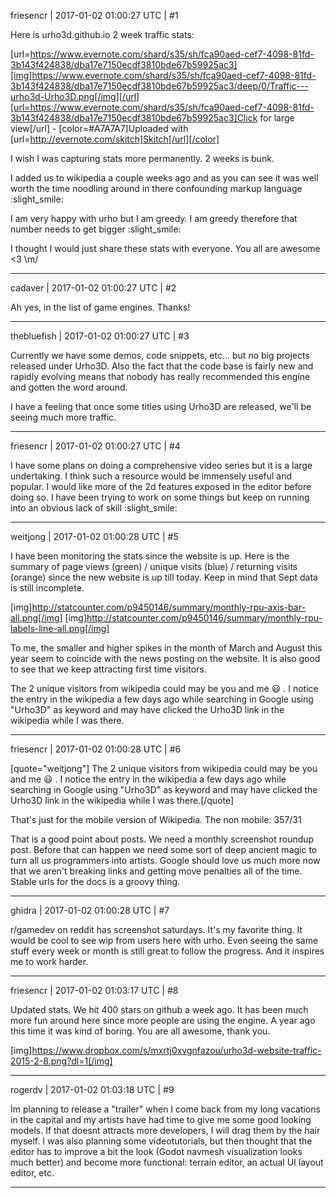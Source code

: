 friesencr | 2017-01-02 01:00:27 UTC | #1

Here is urho3d.github.io 2 week traffic stats:

[url=https://www.evernote.com/shard/s35/sh/fca90aed-cef7-4098-81fd-3b143f424838/dba17e7150ecdf3810bde67b59925ac3][img]https://www.evernote.com/shard/s35/sh/fca90aed-cef7-4098-81fd-3b143f424838/dba17e7150ecdf3810bde67b59925ac3/deep/0/Traffic---urho3d-Urho3D.png[/img][/url][url=https://www.evernote.com/shard/s35/sh/fca90aed-cef7-4098-81fd-3b143f424838/dba17e7150ecdf3810bde67b59925ac3]Click for large view[/url] - [color=#A7A7A7]Uploaded with [url=http://evernote.com/skitch]Skitch[/url][/color]

I wish I was capturing stats more permanently.  2 weeks is bunk.

I added us to wikipedia a couple weeks ago and as you can see it was well worth the time noodling around in there confounding markup language :slight_smile:

I am very happy with urho but I am greedy.  I am greedy therefore that number needs to get bigger :slight_smile:

I thought I would just share these stats with everyone.  You all are awesome <3 \m/

-------------------------

cadaver | 2017-01-02 01:00:27 UTC | #2

Ah yes, in the list of game engines. Thanks!

-------------------------

thebluefish | 2017-01-02 01:00:27 UTC | #3

Currently we have some demos, code snippets, etc... but no big projects released under Urho3D. Also the fact that the code base is fairly new and rapidly evolving means that nobody has really recommended this engine and gotten the word around.

I have a feeling that once some titles using Urho3D are released, we'll be seeing much more traffic.

-------------------------

friesencr | 2017-01-02 01:00:27 UTC | #4

I have some plans on doing a comprehensive video series but it is a large undertaking.  I think such a resource would be immensely useful and popular.  I would like more of the 2d features exposed in the editor before doing so.  I have been trying to work on some things but keep on running into an obvious lack of skill :slight_smile:

-------------------------

weitjong | 2017-01-02 01:00:28 UTC | #5

I have been monitoring the stats since the website is up. Here is the summary of page views (green) / unique visits (blue) / returning visits (orange) since the new website is up till today. Keep in mind that Sept data is still incomplete.

[img]http://statcounter.com/p9450146/summary/monthly-rpu-axis-bar-all.png[/img]
[img]http://statcounter.com/p9450146/summary/monthly-rpu-labels-line-all.png[/img]

To me, the smaller and higher spikes in the month of March and August this year seem to coincide with the news posting on the website. It is also good to see that we keep attracting first time visitors.

The 2 unique visitors from wikipedia could may be you and me  :smiley: . I notice the entry in the wikipedia a few days ago while searching in Google using "Urho3D" as keyword and may have clicked the Urho3D link in the wikipedia while I was there.

-------------------------

friesencr | 2017-01-02 01:00:28 UTC | #6

[quote="weitjong"]
The 2 unique visitors from wikipedia could may be you and me  :smiley: . I notice the entry in the wikipedia a few days ago while searching in Google using "Urho3D" as keyword and may have clicked the Urho3D link in the wikipedia while I was there.[/quote]

That's just for the mobile version of Wikipedia.  The non mobile: 357/31

That is a good point about posts.  We need a monthly screenshot roundup post.  Before that can happen we need some sort of deep ancient magic to turn all us programmers into artists.  Google should love us much more now that we aren't breaking links and getting move penalties all of the time.  Stable urls for the docs is a groovy thing.

-------------------------

ghidra | 2017-01-02 01:00:28 UTC | #7

r/gamedev on reddit has screenshot saturdays. It's my favorite thing. It would be cool to see wip from users here with urho. Even seeing the same stuff every week or month is still great to follow the progress. And it inspires me to work harder.

-------------------------

friesencr | 2017-01-02 01:03:17 UTC | #8

Updated stats.  We hit 400 stars on github a week ago.  It has been much more fun around here since more people are using the engine.  A year ago this time it was kind of boring.  You are all awesome, thank you.

[img]https://www.dropbox.com/s/mxrtj0xvgnfazou/urho3d-website-traffic-2015-2-8.png?dl=1[/img]

-------------------------

rogerdv | 2017-01-02 01:03:18 UTC | #9

Im planning to release a "trailer" when I come back from my long vacations in the capital and my artists have had time to give me some good looking models. If that doesnt attracts more developers, I will drag them by the hair myself. 
I was also planning some videotutorials, but then thought that the editor has to improve a bit the look (Godot navmesh visualization looks much better) and become more functional: terrain editor, an actual UI layout editor, etc.

-------------------------

